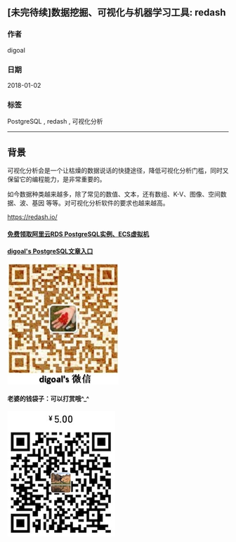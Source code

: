 ## [未完待续]数据挖掘、可视化与机器学习工具: redash
                        
### 作者                        
digoal                        
                        
### 日期                        
2018-01-02                       
                        
### 标签                        
PostgreSQL , redash , 可视化分析  
                        
----                        
                        
## 背景     
可视化分析会是一个让枯燥的数据说话的快捷途径，降低可视化分析门槛，同时又保留它的编程能力，是非常重要的。

如今数据种类越来越多，除了常见的数值、文本，还有数组、K-V、图像、空间数据、波、基因   等等。对可视化分析软件的要求也越来越高。
  
  
https://redash.io/  
  
  
  
  
  
  
  
  
  
  
  
  
  
#### [免费领取阿里云RDS PostgreSQL实例、ECS虚拟机](https://free.aliyun.com/ "57258f76c37864c6e6d23383d05714ea")
  
  
#### [digoal's PostgreSQL文章入口](https://github.com/digoal/blog/blob/master/README.md "22709685feb7cab07d30f30387f0a9ae")
  
  
![digoal's weixin](../pic/digoal_weixin.jpg "f7ad92eeba24523fd47a6e1a0e691b59")
  
  
#### 老婆的钱袋子：可以打赏哦^_^  
![wife's weixin ds](../pic/wife_weixin_ds.jpg "acd5cce1a143ef1d6931b1956457bc9f")
  
